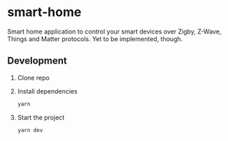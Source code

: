 # smart-home

Smart home application to control your smart devices over Zigby, Z-Wave, Things and Matter protocols. Yet to be implemented, though.

## Development

1. Clone repo
2. Install dependencies

   ```bash
   yarn
   ```

3. Start the project

   ```bash
   yarn dev
   ```
